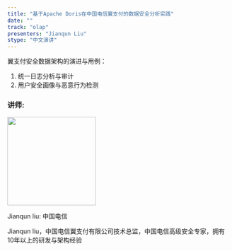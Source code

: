 ```yaml
---
title: "基于Apache Doris在中国电信翼支付的数据安全分析实践"
date: ""
track: "olap"
presenters: "Jianqun Liu"
stype: "中文演讲"
---
```


翼支付安全数据架构的演进与用例：
1. 统一日志分析与审计
2. 用户安全画像与恶意行为检测

### 讲师:

<img src="https://sessionize.com/image/5d2c-400o400o1-hnSWVLuBppoevSEBHoui4s.jpg" width="200" /><br/>

Jianqun liu: 中国电信

Jianqun liu，中国电信翼支付有限公司技术总监，中国电信高级安全专家，拥有10年以上的研发与架构经验